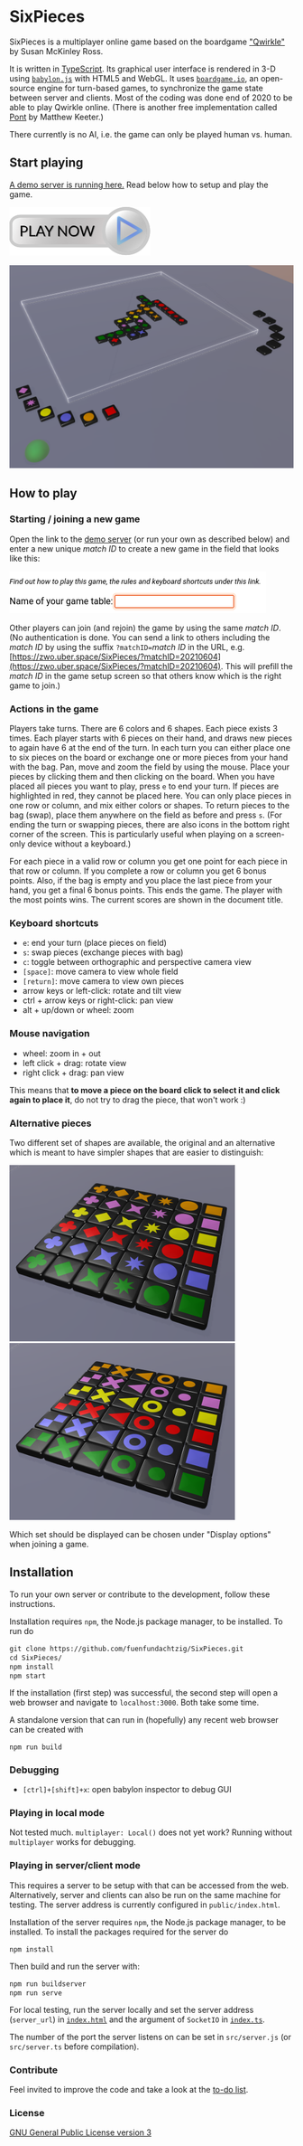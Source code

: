 # SixPieces

SixPieces is a multiplayer online game based on the boardgame ["Qwirkle"](https://en.wikipedia.org/wiki/Qwirkle) by Susan McKinley Ross.

It is written in [TypeScript](https://www.typescriptlang.org/). Its graphical user interface is rendered in 3-D using [`babylon.js`](https://www.babylonjs.com/) with HTML5 and WebGL. It uses [`boardgame.io`](https://boardgame.io/), an open-source engine for turn-based games, to synchronize the game state between server and clients. 
Most of the coding was done end of 2020 to be able to play Qwirkle online. (There is another free implementation called [Pont](https://github.com/mkeeter/pont) by Matthew Keeter.)

There currently is no AI, i.e. the game can only be played human vs. human. 

## Start playing
[A demo server is running here.](https://zwo.uber.space/SixPieces/) Read below how to setup and play the game.

[![Play now!](figures/playnow.svg)](https://zwo.uber.space/SixPieces/)

![Screenshot](figures/screenshot.png)

## How to play
### Starting / joining a new game
Open the link to the [demo server](https://zwo.uber.space/SixPieces/) (or run your own as described below) and enter a new unique *match ID* to create a new game in the field that looks like this:

![screenshot of form](figures/form_gameid.png)

Other players can join (and rejoin) the game by using the same *match ID*. (No authentication is done. You can send a link to others including the *match ID* by using the suffix `?matchID=`*match ID* in the URL, e.g. [https://zwo.uber.space/SixPieces/?matchID=20210604](https://zwo.uber.space/SixPieces/?matchID=20210604). This will prefill the *match ID* in the game setup screen so that others know which is the right game to join.)

### Actions in the game
Players take turns. 
There are 6 colors and 6 shapes.
Each piece exists 3 times.
Each player starts with 6 pieces on their hand, and draws new pieces to again have 6 at the end of the turn.
In each turn you can either place one to six pieces on the board or exchange one or more pieces from your hand with the bag.
Pan, move and zoom the field by using the mouse.
Place your pieces by clicking them and then clicking on the board.
When you have placed all pieces you want to play, press `e` to end your turn.
If pieces are highlighted in red, they cannot be placed here. You can only place pieces in one row or column, and mix either colors or shapes. 
To return pieces to the bag (swap), place them anywhere on the field as before and press `s`.
(For ending the turn or swapping pieces, there are also icons in the bottom right corner of the screen. This is particularly useful when playing on a screen-only device without a keyboard.)

For each piece in a valid row or column you get one point for each piece in that row or column. 
If you complete a row or column you get 6 bonus points. 
Also, if the bag is empty and you place the last piece from your hand, you get a final 6 bonus points.
This ends the game.
The player with the most points wins.
The current scores are shown in the document title.

### Keyboard shortcuts
* `e`: end your turn (place pieces on field)
* `s`: swap pieces (exchange pieces with bag)
* `c`: toggle between orthographic and perspective camera view
* `[space]`: move camera to view whole field
* `[return]`: move camera to view own pieces
* arrow keys or left-click: rotate and tilt view
* ctrl + arrow keys or right-click: pan view
* alt + up/down or wheel: zoom

### Mouse navigation
* wheel: zoom in + out
* left click + drag: rotate view
* right click + drag: pan view

This means that **to move a piece on the board click to select it and click again to place it**, do not try to drag the piece, that won't work :)

### Alternative pieces
Two different set of shapes are available, the original and an alternative which is meant to have simpler shapes that are easier to distinguish:

![original shapes](figures/Shapes1small.png)
![alternative shapes](figures/Shapes2small.png)

Which set should be displayed can be chosen under "Display options" when joining a game.

## Installation 
To run your own server or contribute to the development, follow these instructions.

Installation requires `npm`, the Node.js package manager, to be installed. To run do
```
git clone https://github.com/fuenfundachtzig/SixPieces.git
cd SixPieces/
npm install
npm start
```
If the installation (first step) was successful, the second step will open a web browser and navigate to `localhost:3000`.
Both take some time.

A standalone version that can run in (hopefully) any recent web browser can be created with
```
npm run build
```

### Debugging
* `[ctrl]+[shift]+x`: open babylon inspector to debug GUI

### Playing in local mode
Not tested much. `multiplayer: Local()` does not yet work? Running without `multiplayer` works for debugging.

### Playing in server/client mode
This requires a server to be setup with that can be accessed from the web. 
Alternatively, server and clients can also be run on the same machine for testing. The server address is currently configured in `public/index.html`.  

Installation of the server requires `npm`, the Node.js package manager, to be installed. To install the packages required for the server do
```
npm install
```
Then build and run the server with:
```
npm run buildserver
npm run serve
```

For local testing, run the server locally and set the server address (`server_url`) in [`index.html`](public/index.html) and the argument of `SocketIO` in [`index.ts`](src/index.ts).

The number of the port the server listens on can be set in `src/server.js` (or `src/server.ts` before compilation).

### Contribute
Feel invited to improve the code and take a look at the [to-do list](TODO.md).

### License
[GNU General Public License version 3](https://opensource.org/licenses/GPL-3.0)
